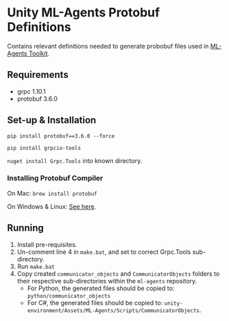 # Unity ML-Agents Protobuf Definitions

Contains relevant definitions needed to generate probobuf files used in [ML-Agents Toolkit](https://github.com/Unity-Technologies/ml-agents).

## Requirements

* grpc 1.10.1
* protobuf 3.6.0

## Set-up & Installation

`pip install protobuf==3.6.0 --force`

`pip install grpcio-tools`

`nuget install Grpc.Tools` into known directory.

### Installing Protobuf Compiler

On Mac: `brew install protobuf`

On Windows & Linux: [See here](https://github.com/google/protobuf/blob/master/src/README.md).

## Running

1. Install pre-requisites.
2. Un-comment line 4 in `make.bat`, and set to correct Grpc.Tools sub-directory.
3. Run `make.bat`
4. Copy created `communicator_objects` and `CommunicatorObjects` folders to their respective sub-directories within the `ml-agents` repository. 
    * For Python, the generated files should be copied to: `python/communicator_objects` 
    * For C#, the generated files should be copied to: `unity-environment/Assets/ML-Agents/Scripts/CommunicatorObjects`.
